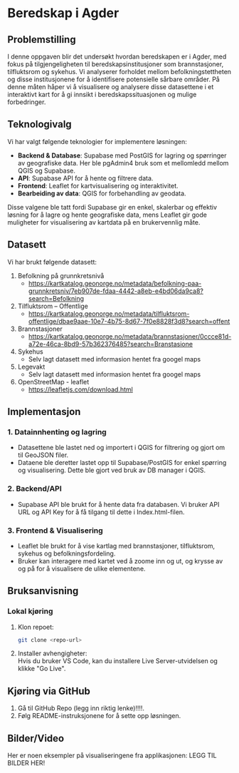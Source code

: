 # **Beredskap i Agder**

## Problemstilling 

I denne oppgaven blir det undersøkt hvordan beredskapen er i Agder, med fokus på tilgjengeligheten til beredskapsinstitusjoner som brannstasjoner, tilfluktsrom og sykehus. Vi analyserer forholdet mellom befolkningstettheten og disse institusjonene for å identifisere potensielle sårbare områder. På denne måten håper vi å visualisere og analysere disse datasettene i et interaktivt kart for å gi innsikt i beredskapssituasjonen og mulige forbedringer.  
 
## Teknologivalg
Vi har valgt følgende teknologier for implementere løsningen: 

- **Backend & Database**: Supabase med PostGIS for lagring og spørringer av geografiske data. Her ble pgAdmin4 bruk som et mellomledd mellom QGIS og Supabase. 
- **API**: Supabase API for å hente og filtrere data.
- **Frontend**: Leaflet for kartvisualisering og interaktivitet.
- **Bearbeiding av data**: QGIS for forbehandling av geodata.

Disse valgene ble tatt fordi Supabase gir en enkel, skalerbar og effektiv løsning for å lagre og hente geografiske data, mens Leaflet gir gode muligheter for visualisering av kartdata på en brukervennlig måte.

## Datasett 
Vi har brukt følgende datasett: 

1. Befolkning på grunnkretsnivå
      - https://kartkatalog.geonorge.no/metadata/befolkning-paa-grunnkretsniv/7eb907de-fdaa-4442-a8eb-e4bd06da9ca8?search=Befolkning
2. Tilfluktsrom – Offentlige
      - https://kartkatalog.geonorge.no/metadata/tilfluktsrom-offentlige/dbae9aae-10e7-4b75-8d67-7f0e8828f3d8?search=offent
3. Brannstasjoner
      - https://kartkatalog.geonorge.no/metadata/brannstasjoner/0ccce81d-a72e-46ca-8bd9-57b362376485?search=Branstasione
4. Sykehus
      - Selv lagt datasett med informasion hentet fra googel maps
5. Legevakt
      - Selv lagt datasett med informasion hentet fra googel maps
6. OpenStreetMap - leaflet
      - https://leafletjs.com/download.html

## **Implementasjon**
### **1. Datainnhenting og lagring**
- Datasettene ble lastet ned og importert i QGIS for filtrering og gjort om til GeoJSON filer.
- Dataene ble deretter lastet opp til Supabase/PostGIS for enkel spørring og visualisering. Dette ble gjort ved bruk av DB manager i QGIS. 

### **2. Backend/API**
- Supabase API ble brukt for å hente data fra databasen. Vi bruker API URL og API Key for å få tilgang til dette i Index.html-filen. 

### **3. Frontend & Visualisering**
- Leaflet ble brukt for å vise kartlag med brannstasjoner, tilfluktsrom, sykehus og befolkningsfordeling.
- Bruker kan interagere med kartet ved å zoome inn og ut, og krysse av og på for å visualisere de ulike elementene. 

## **Bruksanvisning**
### **Lokal kjøring**
1. Klon repoet:  
   ```bash
   git clone <repo-url>
   ```
2. Installer avhengigheter:  
   Hvis du bruker VS Code, kan du installere Live Server-utvidelsen og klikke "Go Live".

## Kjøring via GitHub
1. Gå til GitHub Repo (legg inn riktig lenke)!!!!.
2. Følg README-instruksjonene for å sette opp løsningen. 

## **Bilder/Video**
Her er noen eksempler på visualiseringene fra applikasjonen:
LEGG TIL BILDER HER!
